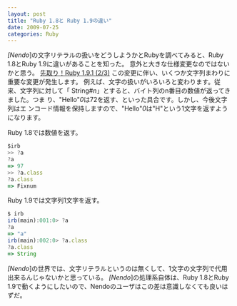 ```yaml
---
layout: post
title: "Ruby 1.8と Ruby 1.9の違い"
date: 2009-07-25
categories: Ruby
---
```

*[Nendo*]の文字リテラルの扱いをどうしようかとRubyを調べてみると、Ruby 1.8とRuby 1.9に違いがあることを知った。
意外と大きな仕様変更なのではないかと思う。
 [<Think IT> 先取り！Ruby 1.9.1 (2/3)](http://www.thinkit.co.jp/cert/article/0709/26/2.htm)
   この変更に伴い、いくつか文字列まわりに重要な変更が発生します。
 例えば、文字の扱いがいろいろと変わります。従来、文字列に対して「
 String#*n*」とすると、バイト列のn番目の数値が返ってきました。つま
 り、"Hello"*0*は72を返す、といった具合です。しかし、今後文字列はエ
 ンコード情報を保持しますので、"Hello"*0*は"H"という1文字を返すよう
 になります。

Ruby 1.8では数値を返す。
```javascript
$irb
>> ?a
?a
=> 97
>> ?a.class
?a.class
=> Fixnum
```

Ruby 1.9では文字列1文字を返す。
```javascript
$ irb
irb(main):001:0> ?a
?a
=> "a"
irb(main):002:0> ?a.class
?a.class
=> String
```

*[Nendo*]の世界では、文字リテラルというのは無くして、1文字の文字列で代用出来るんじゃないかと思っている。
*[Nendo*]の処理系自体は、Ruby 1.8とRuby 1.9で動くようにしたいので、Nendoのユーザはこの差は意識しなくても良いはずだ。
